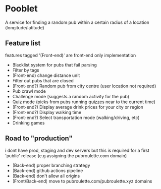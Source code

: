 # Pooblet

A service for finding a random pub within a certain radius of a location (longitude/latitude)

## Feature list
features tagged '(Front-end)' are front-end only implementation

- Blacklist system for pubs that fail parsing
- Filter by tags
- (Front-end) change distance unit
- Filter out pubs that are closed
- (Front-end?) Random pub from city centre (user location not required)
- Pub crawl mode
- Challenge mode (suggests a random activity for the pub)
- Quiz mode (picks from pubs running quizzes near to the current time)
- (Front-end?) Display average drink prices for your city or region
- (Front-end?) Display walking time
- (Front-end?) Select transportation mode (walking/driving, etc)
- Drinking games

## Road to "production"
i dont have prod, staging and dev servers but this is required for a first 'public' release 
(e.g assigning the pubroulette.com domain)

- (Back-end) proper branching strategy
- (Back-end) github actions pipeline
- (Back-end) don't allow all origins
- (Front/Back-end) move to pubroulette.com/pubroulette.xyz domains

